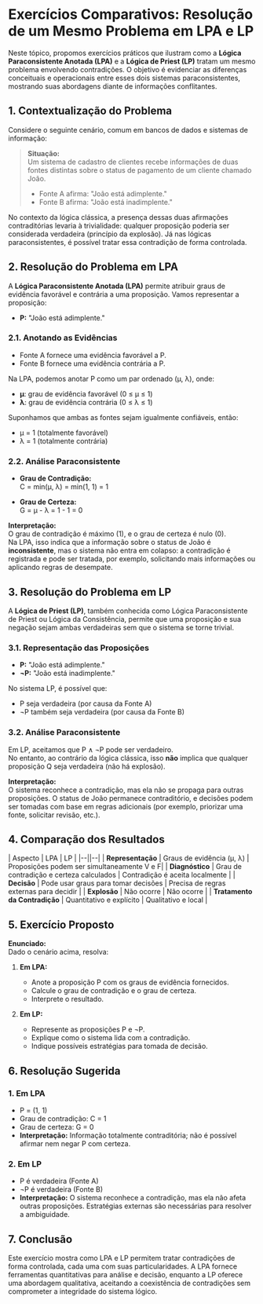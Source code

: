 
# Exercícios Comparativos: Resolução de um Mesmo Problema em LPA e LP

Neste tópico, propomos exercícios práticos que ilustram como a **Lógica Paraconsistente Anotada (LPA)** e a **Lógica de Priest (LP)** tratam um mesmo problema envolvendo contradições. O objetivo é evidenciar as diferenças conceituais e operacionais entre esses dois sistemas paraconsistentes, mostrando suas abordagens diante de informações conflitantes.



## 1. Contextualização do Problema

Considere o seguinte cenário, comum em bancos de dados e sistemas de informação:

> **Situação:**  
> Um sistema de cadastro de clientes recebe informações de duas fontes distintas sobre o status de pagamento de um cliente chamado João.  
> - Fonte A afirma: "João está adimplente."  
> - Fonte B afirma: "João está inadimplente."

No contexto da lógica clássica, a presença dessas duas afirmações contraditórias levaria à trivialidade: qualquer proposição poderia ser considerada verdadeira (princípio da explosão). Já nas lógicas paraconsistentes, é possível tratar essa contradição de forma controlada.



## 2. Resolução do Problema em LPA

A **Lógica Paraconsistente Anotada (LPA)** permite atribuir graus de evidência favorável e contrária a uma proposição. Vamos representar a proposição:

- **P:** "João está adimplente."

### 2.1. Anotando as Evidências

- Fonte A fornece uma evidência favorável a P.
- Fonte B fornece uma evidência contrária a P.

Na LPA, podemos anotar P como um par ordenado (μ, λ), onde:
- **μ**: grau de evidência favorável (0 ≤ μ ≤ 1)
- **λ**: grau de evidência contrária (0 ≤ λ ≤ 1)

Suponhamos que ambas as fontes sejam igualmente confiáveis, então:
- μ = 1 (totalmente favorável)
- λ = 1 (totalmente contrária)

### 2.2. Análise Paraconsistente

- **Grau de Contradição:**  
  C = min(μ, λ) = min(1, 1) = 1

- **Grau de Certeza:**  
  G = μ - λ = 1 - 1 = 0

**Interpretação:**  
O grau de contradição é máximo (1), e o grau de certeza é nulo (0).  
Na LPA, isso indica que a informação sobre o status de João é **inconsistente**, mas o sistema não entra em colapso: a contradição é registrada e pode ser tratada, por exemplo, solicitando mais informações ou aplicando regras de desempate.



## 3. Resolução do Problema em LP

A **Lógica de Priest (LP)**, também conhecida como Lógica Paraconsistente de Priest ou Lógica da Consistência, permite que uma proposição e sua negação sejam ambas verdadeiras sem que o sistema se torne trivial.

### 3.1. Representação das Proposições

- **P:** "João está adimplente."
- **¬P:** "João está inadimplente."

No sistema LP, é possível que:
- P seja verdadeira (por causa da Fonte A)
- ¬P também seja verdadeira (por causa da Fonte B)

### 3.2. Análise Paraconsistente

Em LP, aceitamos que P ∧ ¬P pode ser verdadeiro.  
No entanto, ao contrário da lógica clássica, isso **não** implica que qualquer proposição Q seja verdadeira (não há explosão).

**Interpretação:**  
O sistema reconhece a contradição, mas ela não se propaga para outras proposições. O status de João permanece contraditório, e decisões podem ser tomadas com base em regras adicionais (por exemplo, priorizar uma fonte, solicitar revisão, etc.).



## 4. Comparação dos Resultados

| Aspecto                  | LPA                                         | LP                                         |
|--||--|
| **Representação**        | Graus de evidência (μ, λ)                   | Proposições podem ser simultaneamente V e F|
| **Diagnóstico**          | Grau de contradição e certeza calculados    | Contradição é aceita localmente            |
| **Decisão**              | Pode usar graus para tomar decisões         | Precisa de regras externas para decidir    |
| **Explosão**             | Não ocorre                                  | Não ocorre                                 |
| **Tratamento da Contradição** | Quantitativo e explícito                | Qualitativo e local                        |



## 5. Exercício Proposto

**Enunciado:**  
Dado o cenário acima, resolva:

1. **Em LPA:**  
   - Anote a proposição P com os graus de evidência fornecidos.
   - Calcule o grau de contradição e o grau de certeza.
   - Interprete o resultado.

2. **Em LP:**  
   - Represente as proposições P e ¬P.
   - Explique como o sistema lida com a contradição.
   - Indique possíveis estratégias para tomada de decisão.



## 6. Resolução Sugerida

### 1. Em LPA

- P = (1, 1)
- Grau de contradição: C = 1
- Grau de certeza: G = 0
- **Interpretação:** Informação totalmente contraditória; não é possível afirmar nem negar P com certeza.

### 2. Em LP

- P é verdadeira (Fonte A)
- ¬P é verdadeira (Fonte B)
- **Interpretação:** O sistema reconhece a contradição, mas ela não afeta outras proposições. Estratégias externas são necessárias para resolver a ambiguidade.



## 7. Conclusão

Este exercício mostra como LPA e LP permitem tratar contradições de forma controlada, cada uma com suas particularidades. A LPA fornece ferramentas quantitativas para análise e decisão, enquanto a LP oferece uma abordagem qualitativa, aceitando a coexistência de contradições sem comprometer a integridade do sistema lógico.


